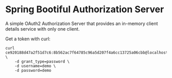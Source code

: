 # Spring Bootiful Authorization Server

A simple OAuth2 Authorization Server that provides an in-memory client details service with only one client. 

Get a token with curl:
```
curl ce920188d47a2f51d7c6:8b562ac7f64785c96a5d207f4a6cc13725a06cbb@localhost:8081/oauth/token  \
    -d grant_type=password \
    -d username=demo \
    -d password=demo
```
